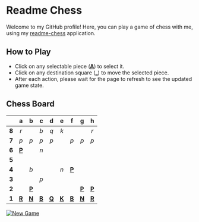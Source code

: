 # Readme Chess

Welcome to my GitHub profile! Here, you can play a game of chess with me, using my [readme-chess](https://github.com/grim-kalman/readme-chess) application.

## How to Play

- Click on any selectable piece ([**A**]()) to select it.
- Click on any destination square ([**_**]()) to move the selected piece.
- After each action, please wait for the page to refresh to see the updated game state.

## Chess Board
|     |  a  |  b  |  c  |  d  |  e  |  f  |  g  |  h  |
|:---:|:---:|:---:|:---:|:---:|:---:|:---:|:---:|:---:|
|  **8**  |  _r_  |     |  _b_  |  _q_  |  _k_  |     |     |  _r_  |
|  **7**  |  _p_  |  _p_  |  _p_  |  _p_  |     |  _p_  |  _p_  |  _p_  |
|  **6**  |  [**P**](https://readmechess.azurewebsites.net/select?square=a6)  |     |  _n_  |     |     |     |     |     |
|  **5**  |     |     |     |     |     |     |     |     |
|  **4**  |     |  _b_  |     |     |  _n_  |  [**P**](https://readmechess.azurewebsites.net/select?square=f4)  |     |     |
|  **3**  |     |     |  _p_  |     |     |     |     |     |
|  **2**  |     |  [**P**](https://readmechess.azurewebsites.net/select?square=b2)  |     |     |     |     |  [**P**](https://readmechess.azurewebsites.net/select?square=g2)  |  [**P**](https://readmechess.azurewebsites.net/select?square=h2)  |
|  **1**  |  [**R**](https://readmechess.azurewebsites.net/select?square=a1)  |  [**N**](https://readmechess.azurewebsites.net/select?square=b1)  |  [**B**](https://readmechess.azurewebsites.net/select?square=c1)  |  [**Q**](https://readmechess.azurewebsites.net/select?square=d1)  |  [**K**](https://readmechess.azurewebsites.net/select?square=e1)  |  [**B**](https://readmechess.azurewebsites.net/select?square=f1)  |  [**N**](https://readmechess.azurewebsites.net/select?square=g1)  |  [**R**](https://github.com/grim-kalman)  |

[![New Game](https://img.shields.io/badge/New_Game-4CAF50)](https://readmechess.azurewebsites.net/new)